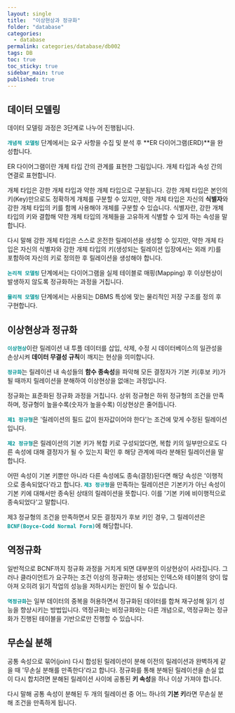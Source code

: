 ```yaml
---
layout: single
title:  "이상현상과 정규화"
folder: "database"
categories:
  - database
permalink: categories/database/db002
tags: DB
toc: true
toc_sticky: true
sidebar_main: true
published: true
---
```


## 데이터 모델링
데이터 모델링 과정은 3단계로 나누어 진행됩니다.

<span style="color: rgb(3, 150, 150); font-weight: bold;">`개념적 모델링`</span> 단계에서는 요구 사항을 수집 및 분석 후 **ER 다이어그램(ERD)**을 완성합니다.

ER 다이어그램이란 개체 타입 간의 관계를 표현한 그림입니다. 개체 타입과 속성 간의 연결로 표현합니다.

개체 타입은 강한 개체 타입과 약한 개체 타입으로 구분됩니다. 강한 개체 타입은 본인의 키(Key)만으로도 정확하게 개체를 구분할 수 있지만, 약한 개체 타입은 자신의 **식별자**와 강한 개체 타입의 키를 함께 사용해야 개체를 구분할 수 있습니다. 식별자란, 강한 개체 타입의 키와 결합해 약한 개체 타입의 개체들을 고유하게 식별할 수 있게 하는 속성을 말합니다.

다시 말해 강한 개체 타입은 스스로 온전한 릴레이션을 생성할 수 있지만, 약한 개체 타입은 자신의 식별자와 강한 개체 타입의 키(생성되는 릴레이션 입장에서는 외래 키)를 포함하여 자신의 키로 정의한 후 릴레이션을 생성해야 합니다.

<span style="color: rgb(3, 150, 150); font-weight: bold;">`논리적 모델링`</span> 단계에서는 다이어그램을 실제 테이블로 매핑(Mapping) 후 이상현상이 발생하지 않도록 정규화하는 과정을 거칩니다.

<span style="color: rgb(3, 150, 150); font-weight: bold;">`물리적 모델링`</span> 단계에서는 사용되는 DBMS 특성에 맞는 물리적인 저장 구조를 정의 후 구현합니다.


## 이상현상과 정규화
<span style="color: rgb(3, 150, 150); font-weight: bold;">`이상현상`</span>이란 릴레이션 내 투플 데이터를 삽입, 삭제, 수정 시 데이터베이스의 일관성을 손상시켜 **데이터 무결성 규칙**이 깨지는 현상을 의미합니다.

<span style="color: rgb(3, 150, 150); font-weight: bold;">`정규화`</span>는 릴레이션 내 속성들의 **함수 종속성**을 파악해 모든 결정자가 기본 키(후보 키)가 될 때까지 릴레이션을 분해하여 이상현상을 없애는 과정입니다.

정규화는 표준화된 정규화 과정을 거칩니다. 상위 정규형은 하위 정규형의 조건을 만족하며, 정규형이 높을수록(숫자가 높을수록) 이상현상은 줄어듭니다.

<span style="color: rgb(3, 150, 150); font-weight: bold;">`제1 정규형`</span>은 \'릴레이션의 필드 값이 원자값이어야 한다\'는 조건에 맞게 수정된 릴레이션입니다.

<span style="color: rgb(3, 150, 150); font-weight: bold;">`제2 정규형`</span>은 릴레이션의 기본 키가 복합 키로 구성되었다면, 복합 키의 일부만으로도 다른 속성에 대해 결정자가 될 수 있는지 확인 후 해당 관계에 따라 분해된 릴레이션을 말합니다.

어떤 속성이 기본 키뿐만 아니라 다른 속성에도 종속(결정)된다면 해당 속성은 '이행적으로 종속되었다'라고 합니다. <span style="color: rgb(3, 150, 150); font-weight: bold;">`제3 정규형`</span>을 만족하는 릴레이션은 기본키가 아닌 속성이 기본 키에 대해서만 종속된 상태의 릴레이션을 뜻합니다. 이를 \'기본 키에 비이행적으로 종속되었다\'고 말합니다.

제3 정규형의 조건을 만족하면서 모든 결정자가 후보 키인 경우, 그 릴레이션은 <span style="color: rgb(3, 150, 150); font-weight: bold;">`BCNF(Boyce-Codd Normal Form)`</span>에 해당합니다.

## 역정규화
일반적으로 BCNF까지 정규화 과정을 거치게 되면 대부분의 이상현상이 사라집니다. 그러나 클라이언트가 요구하는 조건 이상의 정규화는 생성되는 인덱스와 테이블의 양이 많아져 오히려 읽기 작업의 성능을 저하시키는 원인이 될 수 있습니다.

<span style="color: rgb(3, 150, 150); font-weight: bold;">`역정규화`</span>는 일부 데이터의 중복을 허용하면서 정규화된 데이터를 합쳐 재구성해 읽기 성능을 향상시키는 방법입니다. 역정규화는 비정규화와는 다른 개념으로, 역정규화는 정규화가 진행된 테이블을 기반으로만 진행할 수 있습니다.

## 무손실 분해
공통 속성으로 묶어(join) 다시 합성된 릴레이션이 분해 이전의 릴레이션과 완벽하게 같을 때 \'무손실 분해를 만족한다\'라고 합니다. 정규화를 통해 분해된 릴레이션을 손실 없이 다시 합치려면 분해된 릴레이션 사이에 공통된 **키 속성**을 하나 이상 가져야 합니다.

다시 말해 공통 속성이 분해된 두 개의 릴레이션 중 어느 하나의 **기본 키**라면 무손실 분해 조건을 만족하게 됩니다.